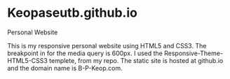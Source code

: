 Keopaseutb.github.io
=====================

Personal Website

This is my responsive personal website using HTML5 and CSS3. The breakpoint in for the media query is 600px. I used the Responsive-Theme-HTML5-CSS3 templete, from my repo. The static site is hosted at github.io and the domain name is B-P-Keop.com.